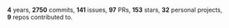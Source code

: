 **4** years, **2750** commits, **141** issues, **97** PRs, **153** stars, **32** personal projects, **9** repos contributed to.
